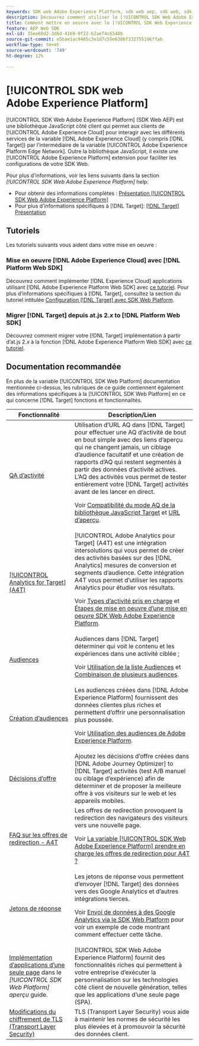 ```yaml
---
keywords: SDK web Adobe Experience Platform, sdk web aep, sdk web, sdk, adobe experience cloud, réseau Edge de la plateforme, réseau Edge d’adobe experience platform, réseau Edge, réseau Edge aep, SDK Web Adobe Experience Platform0
description: Découvrez comment utiliser le [!UICONTROL SDK Web Adobe Experience Platform] pour interagir avec les différents services de la variable [!UICONTROL Adobe Experience Cloud] par le biais du [!UICONTROL AEP Edge Network].
title: Comment mettre en oeuvre avec le [!UICONTROL SDK Web Experience Platform]?
feature: AEP Web SDK
exl-id: 35ee60d2-3d6d-4169-9f22-b2aef4c6548b
source-git-commit: e5bae1ac9485c3e1d7c55e6386f332755196ffab
workflow-type: tm+mt
source-wordcount: '749'
ht-degree: 12%

---
```


# [!UICONTROL SDK web Adobe Experience Platform]

[!UICONTROL SDK Web Adobe Experience Platform] (SDK Web AEP) est une bibliothèque JavaScript côté client qui permet aux clients de [!UICONTROL Adobe Experience Cloud] pour interagir avec les différents services de la variable [!DNL Adobe Experience Cloud] (y compris [!DNL Target]) par l’intermédiaire de la variable [!UICONTROL Adobe Experience Platform Edge Network]. Outre la bibliothèque JavaScript, il existe une [!UICONTROL Adobe Experience Platform] extension pour faciliter les configurations de votre SDK Web.

Pour plus d’informations, voir les liens suivants dans la section *[!UICONTROL SDK Web Adobe Experience Platform]* help:

* Pour obtenir des informations complètes : [Présentation [!UICONTROL SDK Web Adobe Experience Platform]](https://experienceleague.adobe.com/docs/experience-platform/edge/home.html?lang=fr)
* Pour plus d’informations spécifiques à [!DNL Target]: [[!DNL Target] Présentation](https://experienceleague.adobe.com/docs/experience-platform/edge/personalization/adobe-target/target-overview.html?lang=fr)

## Tutoriels

Les tutoriels suivants vous aident dans votre mise en oeuvre :

### Mise en oeuvre [!DNL Adobe Experience Cloud] avec [!DNL Platform Web SDK]

Découvrez comment implémenter [!DNL Experience Cloud] applications utilisant [!DNL Adobe Experience Platform Web SDK] avec [ce tutoriel](https://experienceleague.adobe.com/docs/platform-learn/implement-web-sdk/overview.html). Pour plus d’informations spécifiques à [!DNL Target], consultez la section du tutoriel intitulée [Configuration [!DNL Target] avec SDK Web Platform](https://experienceleague.adobe.com/docs/platform-learn/implement-web-sdk/applications-setup/setup-target.html).

### Migrer [!DNL Target] depuis at.js 2.*x* to [!DNL Platform Web SDK]

Découvrez comment migrer votre [!DNL Target] implémentation à partir d’at.js 2.*x* à la fonction [!DNL Adobe Experience Platform Web SDK] avec [ce tutoriel](https://experienceleague.adobe.com/docs/platform-learn/migrate-target-to-websdk/introduction.html?lang=fr).

## Documentation recommandée

En plus de la variable [!UICONTROL SDK Web Platform] documentation mentionnée ci-dessus, les rubriques de ce guide contiennent également des informations spécifiques à la [!UICONTROL SDK Web Platform] en ce qui concerne [!DNL Target] fonctions et fonctionnalités.

| Fonctionnalité | Description/Lien |
| --- | --- |
| [QA d’activité](https://experienceleague.adobe.com/docs/target/using/activities/activity-qa/activity-qa.html) | Utilisation d’URL AQ dans [!DNL Target] pour effectuer une AQ d’activité de bout en bout simple avec des liens d’aperçu qui ne changent jamais, un ciblage d’audience facultatif et une création de rapports d’AQ qui restent segmentés à partir des données d’activité actives. L’AQ des activités vous permet de tester entièrement votre [!DNL Target] activités avant de les lancer en direct.<p>Voir [Compatibilité du mode AQ de la bibliothèque JavaScript Target](https://experienceleague.adobe.com/docs/target/using/activities/activity-qa/activity-qa.html#compatibility) et [URL d’aperçu](https://experienceleague.adobe.com/docs/target/using/activities/activity-qa/activity-qa.html#preview). |
| [[!UICONTROL Analytics for Target] (A4T)](https://experienceleague.adobe.com/docs/target/using/integrate/a4t/a4t.html) | [!UICONTROL Adobe Analytics pour Target] (A4T) est une intégration intersolutions qui vous permet de créer des activités basées sur des [!DNL Analytics] mesures de conversion et segments d’audience. Cette intégration A4T vous permet d’utiliser les rapports Analytics pour étudier vos résultats.<p>Voir [Types d’activité pris en charge](https://experienceleague.adobe.com/docs/target/using/integrate/a4t/a4t.html#section_F487896214BF4803AF78C552EF1669AA) et [Étapes de mise en oeuvre d’une mise en oeuvre SDK Web Adobe Experience Platform](https://experienceleague.adobe.com/docs/target/using/integrate/a4t/a4timplementation.html#platform). |
| [Audiences](https://experienceleague.adobe.com/docs/target/using/audiences/target.html) | Audiences dans [!DNL Target] déterminer qui voit le contenu et les expériences dans une activité ciblée ;<p>Voir [Utilisation de la liste Audiences](https://experienceleague.adobe.com/docs/target/using/audiences/create-audiences/audiences.html#use-list) et [Combinaison de plusieurs audiences](https://experienceleague.adobe.com/docs/target/using/audiences/combining-multiple-audiences.html). |
| [Création dʼaudiences](https://experienceleague.adobe.com/docs/target/using/audiences/create-audiences/audiences.html?lang=fr) | Les audiences créées dans [!DNL Adobe Experience Platform] fournissent des données clientes plus riches et permettent d’offrir une personnalisation plus poussée.<p>Voir [Utilisation des audiences de Adobe Experience Platform](https://experienceleague.adobe.com/docs/?lang=frtarget/using/audiences/create-audiences/audiences.html#aep). |
| [Décisions d’offre](https://experienceleague.adobe.com/docs/target/using/integrate/ajo/offer-decision.html) | Ajoutez les décisions d’offre créées dans [!DNL Adobe Journey Optimizer] to [!DNL Target] activités (test A/B manuel ou ciblage d’expérience) afin de déterminer et de proposer la meilleure offre à vos visiteurs sur le web et les appareils mobiles. |
| [FAQ sur les offres de redirection - A4T](https://experienceleague.adobe.com/docs/target/using/integrate/a4t/a4t-faq/a4t-faq-redirect-offers.html) | Les offres de redirection provoquent la redirection des navigateurs des visiteurs vers une nouvelle page.<p>Voir [La variable [!UICONTROL SDK Web Adobe Experience Platform] prendre en charge les offres de redirection pour A4T ?](https://experienceleague.adobe.com/docs/target/using/integrate/a4t/a4t-faq/a4t-faq-redirect-offers.html#platform) |
| [Jetons de réponse](https://experienceleague.adobe.com/docs/target/using/administer/response-tokens.html) | Les jetons de réponse vous permettent d’envoyer [!DNL Target] des données vers des Google Analytics et d’autres intégrations tierces.<p>Voir [Envoi de données à des Google Analytics via le SDK Web Platform](https://experienceleague.adobe.com/docs/target/using/administer/response-tokens.html#sending-data-to-google-analytics-via-platform-web-sdk) pour voir un exemple de code montrant comment effectuer cette tâche. |
| [Implémentation d’applications d’une seule page](https://experienceleague.adobe.com/docs/experience-platform/edge/personalization/adobe-target/spa-implementation.html) dans le *[!UICONTROL SDK Web Platform] aperçu* guide. | [!UICONTROL SDK Web Adobe Experience Platform] fournit des fonctionnalités riches qui permettent à votre entreprise d’exécuter la personnalisation sur les technologies côté client de nouvelle génération, telles que les applications d’une seule page (SPA). |
| [Modifications du chiffrement de TLS (Transport Layer Security)](../../before-implement/tls-transport-layer-security-encryption.md) | TLS (Transport Layer Security) vous aide à maintenir les normes de sécurité les plus élevées et à promouvoir la sécurité des données client. |
